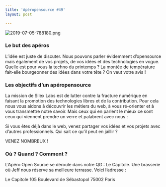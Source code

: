 ```yaml
---
title: 'Apéropensource #49'
layout: post

---
```

![2019-07-05-788180.png](https://lexoyo.me/silexlabs.org//assets/2019-07-05-788180.png)


### Le but des apéros

L’idée est juste de discuter. Nous pouvons parler évidemment d’opensource mais également de vos projets, de vos idées et des technologies en vogue. Quelle est pour vous la techno du printemps ? La montée de température fait-elle bourgeonner des idées dans votre tête ? On veut votre avis !

<!-- more -->


### Les objectifs d’un apéropensource

La mission de Silex Labs est de lutter contre la fracture numérique en faisant la promotion des technologies libres et de la contribution. Pour cela nous vous aidons à découvrir les métiers du web, à vous ré-orienter et à vous transmettre notre savoir. Mais ceux qui en parlent le mieux ce sont ceux qui viennent prendre un verre et palabrent avec nous :

Si vous êtes déjà dans le web, venez partager vos idées et vos projets avec d’autres professionnels. Qui sait ce qu’il peut en jaillir ?

VENEZ NOMBREUX !

### Où ? Quand ? Comment ?

L’Apéro Open Source se déroule dans notre QG : Le Capitole. Une brasserie où Jeff nous réserve sa meilleure terrasse. Voici l’adresse :

Le Capitole
105 Boulevard de Sébastopol
75002 Paris

